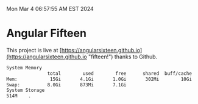 Mon Mar  4 06:57:55 AM EST 2024

# Angular Fifteen


This project is live at [https://angularsixteen.github.io](https://angularsixteen.github.io "fifteen!") thanks to Github.

```bash
System Memory
               total        used        free      shared  buff/cache   available
Mem:            15Gi       4.1Gi       1.0Gi       302Mi        10Gi        11Gi
Swap:          8.0Gi       873Mi       7.1Gi
System Storage
514M	.
```
